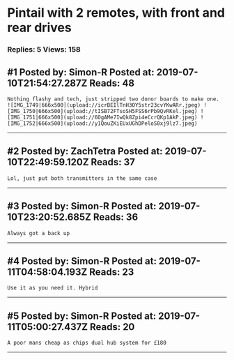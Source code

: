 # Pintail with 2 remotes, with front and rear drives

### Replies: 5 Views: 158

## \#1 Posted by: Simon-R Posted at: 2019-07-10T21:54:27.287Z Reads: 48

```
Nothing flashy and tech, just stripped two donor boards to make one.
![IMG_1749|666x500](upload://icrBEIlTnH3OY5str23cvYKwARr.jpeg) ![IMG_1750|666x500](upload://tISB72FTsoSH5FSS6rPb9QvRKel.jpeg) ![IMG_1751|666x500](upload://6OgAMe7IwQk8Zpi4eCcrQKp1AkP.jpeg) ![IMG_1752|666x500](upload://y1QouZKiEUxUGhDPeloS0xj9lz7.jpeg)
```

---
## \#2 Posted by: ZachTetra Posted at: 2019-07-10T22:49:59.120Z Reads: 37

```
Lol, just put both transmitters in the same case
```

---
## \#3 Posted by: Simon-R Posted at: 2019-07-10T23:20:52.685Z Reads: 36

```
Always got a back up
```

---
## \#4 Posted by: Simon-R Posted at: 2019-07-11T04:58:04.193Z Reads: 23

```
Use it as you need it. Hybrid
```

---
## \#5 Posted by: Simon-R Posted at: 2019-07-11T05:00:27.437Z Reads: 20

```
A poor mans cheap as chips dual hub system for £180
```

---
